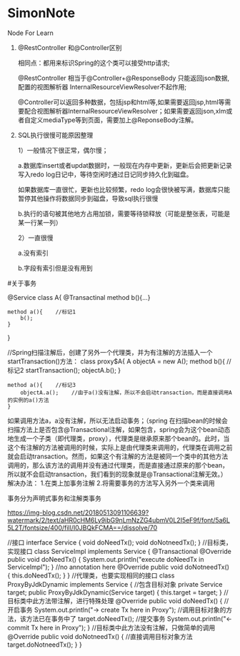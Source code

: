 # SimonNote
Node For Learn

1. @RestController 和@Controller区别

   相同点：都用来标识Spring的这个类可以接受http请求;
   
   @RestController 相当于@Controller+@ResponseBody 只能返回json数据,配置的视图解析器 InternalResourceViewResolver不起作用;
   
   
   @Controller可以返回多种数据，包括jsp和html等,如果需要返回jsp,html等需要配合视图解析器InternalResourceViewResolver；如果需要返回json,xlm或者自定义mediaType等到页面，需要加上@ReponseBody注解。

2. SQL执行很慢可能原因整理

   1）一般情况下很正常，偶尔慢；
   
      a.数据库insert或者updat数据时，一般现在内存中更新，更新后会把更新记录写入redo log日记中，等待空闲时通过日记同步持久化到磁盘。
      
      如果数据库一直很忙，更新也比较频繁，redo log会很快被写满，数据库只能暂停其他操作将数据同步到磁盘，导致sql执行很慢
      
      b.执行的语句被其他地方占用加锁，需要等待锁释放（可能是整张表，可能是某一行某一列）
      
   2）一直很慢
   
      a.没有索引
      
      b.字段有索引但是没有用到
      
  #关于事务
   
      
@Service
class A{
    @Transactinal
    method b(){...}
    
    method a(){    //标记1
        b();
    }
}
 
//Spring扫描注解后，创建了另外一个代理类，并为有注解的方法插入一个startTransaction()方法：
class proxy$A{
    A objectA = new A();
    method b(){    //标记2
        startTransaction();
        objectA.b();
    }
 
    method a(){    //标记3
        objectA.a();    //由于a()没有注解，所以不会启动transaction，而是直接调用A的实例的a()方法
    }

如果调用方法a，a没有注解，所以无法启动事务；（spring 在扫描bean的时候会扫描方法上是否包含@Transactional注解，如果包含，spring会为这个bean动态地生成一个子类（即代理类，proxy），代理类是继承原来那个bean的。此时，当这个有注解的方法被调用的时候，实际上是由代理类来调用的，代理类在调用之前就会启动transaction。然而，如果这个有注解的方法是被同一个类中的其他方法调用的，那么该方法的调用并没有通过代理类，而是直接通过原来的那个bean，所以就不会启动transaction，我们看到的现象就是@Transactional注解无效。）
解决办法：
1.在类上加事务注解
2.将需要事务的方法写入另外一个类来调用

事务分为声明式事务和注解类事务 

https://img-blog.csdn.net/20180513091106639?watermark/2/text/aHR0cHM6Ly9ibG9nLmNzZG4ubmV0L2I5eF9f/font/5a6L5L2T/fontsize/400/fill/I0JBQkFCMA==/dissolve/70

//接口
interface Service {
	void doNeedTx();
	void doNotneedTx();
}
//目标类，实现接口
class ServiceImpl implements Service {
	@Transactional
	    @Override
	    public void doNeedTx() {
		System.out.println("execute doNeedTx in ServiceImpl");
	}
	//no annotation here
	@Override
	    public void doNotneedTx() {
		this.doNeedTx();
	}
}
//代理类，也要实现相同的接口
class ProxyByJdkDynamic implements Service {
	//包含目标对象
	private Service target;
	public ProxyByJdkDynamic(Service target) {
		this.target = target;
	}
	//目标类中此方法带注解，进行特殊处理
	@Override
	    public void doNeedTx() {
		//开启事务
		System.out.println("-> create Tx here in Proxy");
		//调用目标对象的方法，该方法已在事务中了
		target.doNeedTx();
		//提交事务
		System.out.println("<- commit Tx here in Proxy");
	}
	//目标类中此方法没有注解，只做简单的调用
	@Override
	    public void doNotneedTx() {
		//直接调用目标对象方法
		target.doNotneedTx();
	}
}

